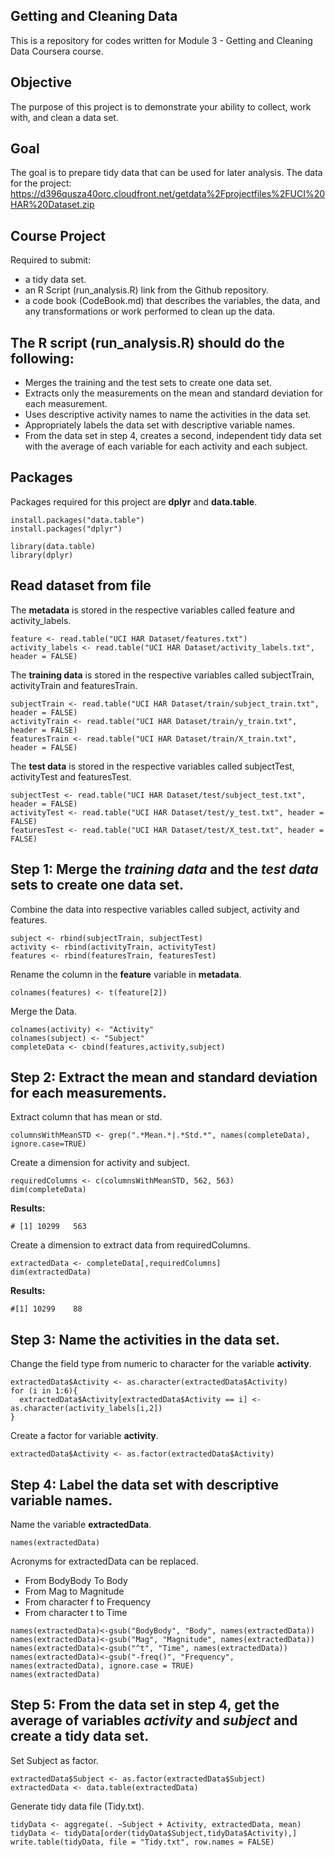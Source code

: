 ## Getting and Cleaning Data
This is a repository for codes written for Module 3 - Getting and Cleaning Data Coursera course.



## Objective
The purpose of this project is to demonstrate your ability to collect, work with, and clean a data set.



## Goal
The goal is to prepare tidy data that can be used for later analysis.
The data for the project: https://d396qusza40orc.cloudfront.net/getdata%2Fprojectfiles%2FUCI%20HAR%20Dataset.zip 



## Course Project
Required to submit:
<ul>
  <li> a tidy data set. </li>
  <li> an R Script (run_analysis.R) link from the Github repository. </li>
  <li> a code book (CodeBook.md) that describes the variables, the data, and any transformations or work performed to clean up the data. </li>
</ul>



## The R script (run_analysis.R) should do the following: 
<ul>
  <li> Merges the training and the test sets to create one data set. </li>
  <li> Extracts only the measurements on the mean and standard deviation for each measurement. </li>
  <li> Uses descriptive activity names to name the activities in the data set. </li>
  <li> Appropriately labels the data set with descriptive variable names. </li>
  <li> From the data set in step 4, creates a second, independent tidy data set with the average of each variable for each activity and each subject. </li>
</ul>



## Packages
Packages required for this project are <b>dplyr</b> and <b>data.table</b>.

```{r, message=FALSE}
install.packages("data.table")
install.packages("dplyr")

library(data.table)
library(dplyr)
```



## Read dataset from file
The <b>metadata</b> is stored in the respective variables called feature and activity_labels.
```{r, message=FALSE}
feature <- read.table("UCI HAR Dataset/features.txt")
activity_labels <- read.table("UCI HAR Dataset/activity_labels.txt", header = FALSE)
```

The <b>training data</b> is stored in the respective variables called subjectTrain, activityTrain and featuresTrain.
```{r, message=FALSE}
subjectTrain <- read.table("UCI HAR Dataset/train/subject_train.txt", header = FALSE)
activityTrain <- read.table("UCI HAR Dataset/train/y_train.txt", header = FALSE)
featuresTrain <- read.table("UCI HAR Dataset/train/X_train.txt", header = FALSE)
```

The <b>test data</b> is stored in the respective variables called subjectTest, activityTest and featuresTest.
```{r, message=FALSE}
subjectTest <- read.table("UCI HAR Dataset/test/subject_test.txt", header = FALSE)
activityTest <- read.table("UCI HAR Dataset/test/y_test.txt", header = FALSE)
featuresTest <- read.table("UCI HAR Dataset/test/X_test.txt", header = FALSE)
```



## Step 1: Merge the <i>training data</i> and the <i>test data</i> sets to create one data set.
Combine the data into respective variables called subject, activity and features.
```{r, message=FALSE}
subject <- rbind(subjectTrain, subjectTest)
activity <- rbind(activityTrain, activityTest)
features <- rbind(featuresTrain, featuresTest)
```

Rename the column in the <b>feature</b> variable in <b>metadata</b>.
```{r, message=FALSE}
colnames(features) <- t(feature[2])
```

Merge the Data.
```{r, message=FALSE}
colnames(activity) <- "Activity"
colnames(subject) <- "Subject"
completeData <- cbind(features,activity,subject)
```



## Step 2: Extract the mean and standard deviation for each measurements.
Extract column that has mean or std.
```{r, message=FALSE}
columnsWithMeanSTD <- grep(".*Mean.*|.*Std.*", names(completeData), ignore.case=TRUE)
```

Create a dimension for activity and subject.
```{r, message=FALSE}
requiredColumns <- c(columnsWithMeanSTD, 562, 563)
dim(completeData)
```

<b>Results:</b>
```{r, message=FALSE}
# [1] 10299   563
```

Create a dimension to extract data from requiredColumns.
```{r, message=FALSE}
extractedData <- completeData[,requiredColumns]
dim(extractedData)
```

<b>Results:</b>
```{r, message=FALSE}
#[1] 10299    88
```



## Step 3: Name the activities in the data set.

Change the field type from numeric to character for the variable <b>activity</b>.
```{r, message=FALSE}
extractedData$Activity <- as.character(extractedData$Activity)
for (i in 1:6){
  extractedData$Activity[extractedData$Activity == i] <- as.character(activity_labels[i,2])
}
```

Create a factor for variable <b>activity</b>.
```{r, message=FALSE}
extractedData$Activity <- as.factor(extractedData$Activity)
```



## Step 4: Label the data set with descriptive variable names.

Name the variable <b>extractedData</b>.
```{r, message=FALSE}
names(extractedData)
```

Acronyms for extractedData can be replaced.
<ul>
  <li>From BodyBody To Body</li>
  <li>From Mag to Magnitude</li>
  <li>From character f to Frequency</li>
  <li>From character t to Time</li>
</ul>

```{r, message=FALSE}
names(extractedData)<-gsub("BodyBody", "Body", names(extractedData))
names(extractedData)<-gsub("Mag", "Magnitude", names(extractedData))
names(extractedData)<-gsub("^t", "Time", names(extractedData))
names(extractedData)<-gsub("-freq()", "Frequency", names(extractedData), ignore.case = TRUE)
names(extractedData)
```



## Step 5: From the data set in step 4, get the average of variables <i>activity</i> and <i>subject</i> and create a tidy data set.

Set Subject as factor.
```{r, message=FALSE}
extractedData$Subject <- as.factor(extractedData$Subject)
extractedData <- data.table(extractedData)
```

Generate tidy data file (Tidy.txt).
```{r, message=FALSE}
tidyData <- aggregate(. ~Subject + Activity, extractedData, mean)
tidyData <- tidyData[order(tidyData$Subject,tidyData$Activity),]
write.table(tidyData, file = "Tidy.txt", row.names = FALSE)
```
















